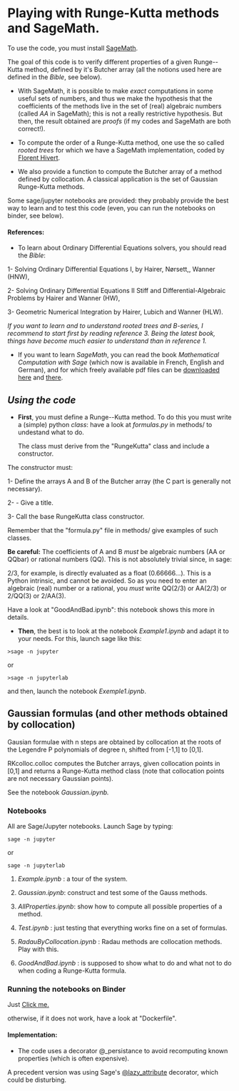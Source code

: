 

# Playing with Runge-Kutta methods and SageMath. #

To use the code, you must install [SageMath](http://www.sagemath.org/).

The goal of this code is to verify different properties of a given Runge--Kutta method, defined by it's Butcher array (all the notions used here are defined in the _Bible_, see below).

* With SageMath, it is possible  to make *exact* computations in some useful sets of numbers, and thus we make the hypothesis that the coefficients of the methods live in the set of (real) algebraic numbers (called *AA* in SageMath); this is not a really restrictive hypothesis. But then, the result obtained are  *proofs* (if my codes and SageMath are both correct!).

* To compute the order of a Runge-Kutta method, one use the so called _rooted_ _trees_ for which we have a SageMath implementation, coded by [Florent Hivert](http://doc.sagemath.org/html/en/reference/combinat/sage/combinat/rooted_tree.html).

* We also provide a function to compute the Butcher array of a method defined by collocation. A classical application is the set of Gaussian Runge-Kutta methods.

Some sage/jupyter notebooks are provided: they probably provide  the best way to learn and to test this code (even, you can run the notebooks on binder, see below).



#### References: ####

* To learn about Ordinary Differential Equations solvers, you should read the
_Bible_:

1-   Solving Ordinary Differential Equations I, by Hairer, Nørsett,,
Wanner (HNW),

2-   Solving Ordinary Differential Equations II Stiff and Differential-Algebraic
         Problems by Hairer and Wanner (HW),
		 
3-   Geometric Numerical Integration by Hairer, Lubich and Wanner (HLW).

_If you want to learn and to understand rooted trees and B-series, I
recommend to start first by reading reference 3. Being the latest
book, things have become much easier to understand than in reference
1._   

* If you want to learn _SageMath_, you can read the book _Mathematical Computation
with Sage_ (which now is available in French, English and German), and
for which freely available pdf files can be [downloaded
here](https://members.loria.fr/PZimmermann/sagebook/english.html) and
[there](http://sagebook.gforge.inria.fr/). 


## _Using the code_ 

* __First__, you must define a Runge--Kutta method. To do this you
  must write a (simple) python _class_: have a look at _formulas.py_
  in methods/ to undestand what to do.

	The class must derive from the "RungeKutta" class and  include a
    constructor. 

The constructor must:


1- Define the arrays A and B of the Butcher array (the C part is generally
    not necessary). 
  
2- - Give a title.

3-  Call the  base RungeKutta class constructor.

Remember that the  "formula.py" file in methods/ give  examples of such classes.

__Be careful:__ The coefficients of A and B *must* be algebraic numbers
(AA or QQbar) or rational numbers (QQ). This is not absolutely trivial
since, in sage:

2/3, for example, is directly evaluated as a float (0.66666...). This
is a Python intrinsic, and cannot be avoided. So as you need to enter
an algebraic (real) number or a rational, you _must_ write QQ(2/3) or
AA(2/3) or 2/QQ(3) or 2/AA(3).

Have a look at "GoodAndBad.ipynb": this notebook shows this more in details.


* __Then__, the best is to look at the notebook _Example1.ipynb_ and
  adapt it to your needs. For this, launch sage like this:

`>sage -n jupyter`

or

`>sage -n jupyterlab` 

and then, launch the notebook _Exemple1.ipynb_.



## Gaussian formulas (and other methods obtained by collocation) ##

Gausian formulae with n steps are obtained by collocation at the roots of the Legendre P polynomials of degree n, shifted from [-1,1] to [0,1].

RKcolloc.colloc computes the Butcher arrays, given collocation points in [0,1] and returns a Runge-Kutta method class  (note that collocation points are not necessary Gaussian points).

See the notebook _Gaussian.ipynb._



### Notebooks ###

All are Sage/Jupyter notebooks. Launch Sage by typing:

`sage -n jupyter`

or

`sage -n jupyterlab`

1. _Example.ipynb_ :  a tour of the system.

2. _Gaussian.ipynb_:  construct and test some of the Gauss methods.

3. _AllProperties.ipynb_: show how to compute all possible properties of a method.

4. _Test.ipynb_ : just testing that everything works fine on a set of formulas.

5. _RadauByCollocation.ipynb_ : Radau methods are collocation methods. Play with this.

6. _GoodAndBad.ipynb_ : is supposed to show what to do and what not to
   do when coding a Runge-Kutta formula.

### Running the notebooks on Binder ###
Just 
[Click me.](https://mybinder.org/v2/gh/Thierry-Dumont/RKkit/315376e77071abff5ab16ab9f6ecba52a3c359e0)

otherwise, if it does not work, have a look at  "Dockerfile".

#### Implementation: ####

* The code uses a decorator @_persistance to avoid recomputing known properties (which is often expensive).

A precedent version was using  Sage's
[@lazy_attribute](http://doc.sagemath.org/html/en/reference/misc/sage/misc/lazy_attribute.html) decorator, which could be disturbing.
